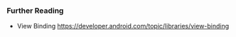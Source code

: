 

### Further Reading 

- View Binding <https://developer.android.com/topic/libraries/view-binding> 